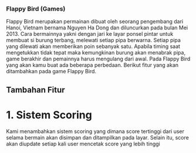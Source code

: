 ### Flappy Bird (Games)

Flappy Bird merupakan permainan dibuat oleh seorang pengembang dari Hanoi, Vietnam bernama Nguyen Ha Dong dan diluncurkan pada bulan Mei 2013. Cara bermainnya yakni dengan jari ke layar ponsel pintar untuk membuat si burung terbang, melewati setiap pipa berwarna. Setiap pipa yang dilewati akan memberikan poin sebanyak satu. Apabila timing saat mengetukkan tidak tepat maka kemungkinan burung akan menabrak pipa, game berakhir dan pemainnya harus mengulang dari awal. Pada Flappy Bird yang akan kamu buat ada beberapa perbedaan. Berikut fitur yang akan ditambahkan pada game Flappy Bird.

## Tambahan Fitur
# 1. Sistem Scoring
Kami menambahkan sistem scoring yang dimana score tertinggi dari user selama bermain akan disimpan dan ditampilkan pada layar. Selain itu, score akan diupdate setiap kali user mencetak score yang lebih tinggi

